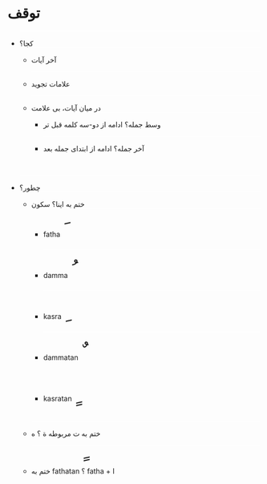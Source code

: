 ﻿<h1>توقف</h1>

<ul>
    <li>
        کجا؟
        <ul>
            <li>آخر آیات</li>
            <li>علامات تجوید</li>
            <li>
                در میان آیات، بی علامت
                <ul>
                    <li>وسط جمله؟ ادامه از دو-سه کلمه قبل تر</li>
                    <li>آخر جمله؟ ادامه از ابتدای جمله بعد</li>
                </ul>
            </li>
        </ul>
    </li>
    <li>
        چطور؟
        <ul>
            <li>
                ختم به اینا؟ سکون
                <ul>
                    <li>
                        fatha
                        <span style="font-size: 300%;">&#1614;</span>
                    </li>
                    <li>
                        damma
                        <span style="font-size: 300%;">&#1615;</span>
                    </li>
                    <li>
                        kasra
                        <span style="font-size: 300%;">&#1616;</span>
                    </li>
                    <li>
                        dammatan <span style="font-size: 300%;">&#1612;</span>
                    </li>
                    <li>
                        kasratan <span style="font-size: 300%;">&#1613;</span>
                    </li>
                </ul>
            </li>
            <li>
                ختم به ت مربوطه
                <span>
                    &#1577;
                </span>؟ ه
            </li>
            <li>ختم به fathatan <span style="font-size: 300%;">&#1611;</span>؟ fatha + ا</li>
        </ul>
    </li>
</ul>

<style>
    li {
        padding-top: 15px;
        padding-bottom: 15px;
        border-top: 1px solid white;
    }
</style>